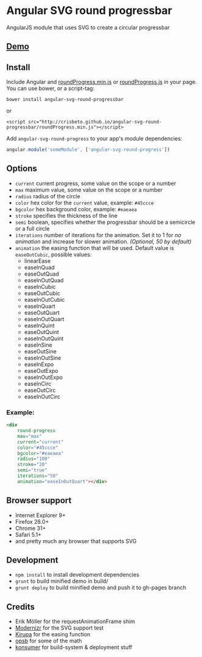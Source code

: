 # Angular SVG round progressbar

AngularJS module that uses SVG to create a circular progressbar

## [Demo](http://crisbeto.github.io/angular-svg-round-progressbar/)

## Install

Include Angular and [roundProgress.min.js](https://raw.githubusercontent.com/crisbeto/angular-svg-round-progressbar/master/build/roundProgress.min.js) or [roundProgress.js](https://raw.githubusercontent.com/crisbeto/angular-svg-round-progressbar/master/build/roundProgress.js) in your page. You can use bower, or a script-tag:

`bower install angular-svg-round-progressbar`

or

`<script src="http://crisbeto.github.io/angular-svg-round-progressbar/roundProgress.min.js"></script>`


Add `angular-svg-round-progress` to your app's module dependencies:

```javascript
angular.module('someModule', ['angular-svg-round-progress'])
```

## Options

* `current` current progress, some value on the scope or a number
* `max` maximum value, some value on the scope or a number
* `radius` radius of the circle
* `color` hex color for the `current` value, example: `#45ccce`
* `bgcolor` hex background color, example: `#eaeaea`
* `stroke` specifies the thickness of the line
* `semi` boolean, specifies whether the progressbar should be a semicircle or a full circle
* `iterations` number of iterations for the animation. Set it to 1 for *no animation* and increase for slower animation. *(Optional, 50 by default)*
* `animation` the easing function that will be used. Default value is `easeOutCubic`, possible values:
    * linearEase
    * easeInQuad
    * easeOutQuad
    * easeInOutQuad
    * easeInCubic
    * easeOutCubic
    * easeInOutCubic
    * easeInQuart
    * easeOutQuart
    * easeInOutQuart
    * easeInQuint
    * easeOutQuint
    * easeInOutQuint
    * easeInSine
    * easeOutSine
    * easeInOutSine
    * easeInExpo
    * easeOutExpo
    * easeInOutExpo
    * easeInCirc
    * easeOutCirc
    * easeInOutCirc

### Example:

```html
<div
    round-progress
    max="max"
    current="current"
    color="#45ccce"
    bgcolor="#eaeaea"
    radius="100"
    stroke="20"
    semi="true"
    iterations="50"
    animation="easeInOutQuart"></div>
```

## Browser support

* Internet Explorer 9+
* Firefox 28.0+
* Chrome 31+
* Safari 5.1+
* and pretty much any browser that supports SVG


## Development

*  `npm install` to install development dependencies
*  `grunt` to build minified demo in build/
*  `grunt deploy` to build minified demo and push it to gh-pages branch


## Credits

* Erik Möller for the requestAnimationFrame shim
* [Modernizr](http://modernizr.com/) for the SVG support test
* [Kirupa](http://www.kirupa.com/forum/showthread.php?378287-Robert-Penner-s-Easing-Equations-in-Pure-JS-(no-jQuery)) for the easing function
* [opsb](http://stackoverflow.com/questions/5736398/how-to-calculate-the-svg-path-for-an-arc-of-a-circle) for some of the math
* [konsumer](https://github.com/konsumer) for build-system & deployment stuff
